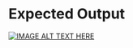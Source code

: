 # Expected Output


[![IMAGE ALT TEXT HERE](https://img.youtube.com/vi/MdBS6QOUVvI/0.jpg)](https://www.youtube.com/watch?v=MdBS6QOUVvI)